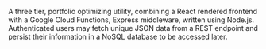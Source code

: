 A three tier, portfolio optimizing utility, combining a React rendered frontend with a Google Cloud Functions, Express middleware, written using Node.js. Authenticated users may fetch unique JSON data from a REST endpoint and persist their information in a NoSQL database to be accessed later. 